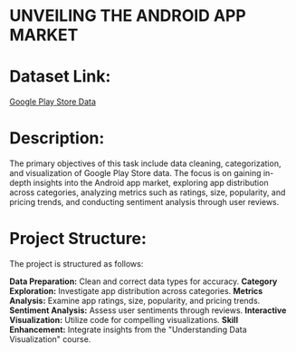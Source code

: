 # UNVEILING THE ANDROID APP MARKET

# Dataset Link:
[Google Play Store Data](https://www.kaggle.com/datasets/utshabkumarghosh/android-app-market-on-google-play)

# Description:
The primary objectives of this task include data cleaning, categorization, and visualization of Google Play Store data. The focus is on gaining in-depth insights into the Android app market, exploring app distribution across categories, analyzing metrics such as ratings, size, popularity, and pricing trends, and conducting sentiment analysis through user reviews.

# Project Structure:
The project is structured as follows:

**Data Preparation:** Clean and correct data types for accuracy.
**Category Exploration:** Investigate app distribution across categories.
**Metrics Analysis:** Examine app ratings, size, popularity, and pricing trends.
**Sentiment Analysis:** Assess user sentiments through reviews.
**Interactive Visualization:**  Utilize code for compelling visualizations.
**Skill Enhancement:** Integrate insights from the "Understanding Data Visualization" course.
